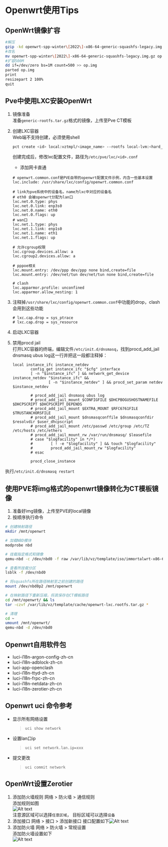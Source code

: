 # Openwrt使用Tips

## OpenWrt镜像扩容

```bash
#解压
gzip -kd openwrt-spp-winter\[2022\]-x86-64-generic-squashfs-legacy.img.gz
#改名
mv openwrt-spp-winter\[2022\]-x86-64-generic-squashfs-legacy.img.gz op.img
#扩容500M
dd if=/dev/zero bs=1M count=500 >> op.img
parted op.img
print
resizepart 2 100%
quit
```

## Pve中使用LXC安装OpenWrt

1. 镜像准备  
    准备`generic-rootfs.tar.gz`格式的镜像，上传至Pve CT模板
2. 创建LXC容器  
    Web端不支持创建，必须使用shell
    ```bash
    pct create <id> local:vztmpl/<image_name> --rootfs local-lvm:<hard_drive_of_G> --ostype unmanaged --hostname <name> --arch amd64 --cores 4 --memory 256 --swap 0 -net0 bridge=vmbr0,name=eth0
    ```

    创建完成后，修改lxc配置文件，路径为`/etc/pve/lxc/<id>.conf`

    * 添加网卡直通
    ```
    # openwrt.common.conf是PVE自带的openwrt配置文件示例，内含一些基本设置
    lxc.include: /usr/share/lxc/config/openwrt.common.conf

    # link为pve系统中的设备名，name为lxc中对应的设备名
    # eth0 会被openwrt分配为lan口
    lxc.net.0.type: phys
    lxc.net.0.link: enp3s0
    lxc.net.0.name: eth0
    lxc.net.0.flags: up
    # wan口
    lxc.net.1.type: phys
    lxc.net.1.link: enp1s0
    lxc.net.1.name: eth1
    lxc.net.1.flags: up

    # 允许cgroup权限
    lxc.cgroup.devices.allow: a
    lxc.cgroup2.devices.allow: a

    # pppoe相关
    lxc.mount.entry: /dev/ppp dev/ppp none bind,create=file
    lxc.mount.entry: /dev/net/tun dev/net/tun none bind,create=file

    # clash
    lxc.apparmor.profile: unconfined
    lxc.apparmor.allow_nesting: 1
    ```
3. 注释掉`/usr/share/lxc/config/openwrt.common.conf`中功能的drop，clash会用到这些功能

    ```
    # lxc.cap.drop = sys_ptrace
    # lxc.cap.drop = sys_resource
    ```

4. 启动LXC容器
5. 禁用procd jail  
打开LXC容器的终端，编辑文件`/etc/init.d/dnsmasq`，找到procd_add_jail dnsmasq ubus log这一行并把这一段都注释掉：
    ```
    local instance_ifc instance_netdev                
            config_get instance_ifc "$cfg" interface                       
            [ -n "$instance_ifc" ] && network_get_device instance_netdev "$instance_ifc" &&
                    [ -n "$instance_netdev" ] && procd_set_param netdev $instance_netdev

            # procd_add_jail dnsmasq ubus log
            # procd_add_jail_mount $CONFIGFILE $DHCPBOGUSHOSTNAMEFILE $DHCPSCRIPT $DHCPSCRIPT_DEPENDS
            # procd_add_jail_mount $EXTRA_MOUNT $RFC6761FILE $TRUSTANCHORSFILE
            # procd_add_jail_mount $dnsmasqconffile $dnsmasqconfdir $resolvdir $user_dhcpscript
            # procd_add_jail_mount /etc/passwd /etc/group /etc/TZ /etc/hosts /etc/ethers
            # procd_add_jail_mount_rw /var/run/dnsmasq/ $leasefile                                             
            # case "$logfacility" in */*)                                                          
            #        [ ! -e "$logfacility" ] && touch "$logfacility"                                 
            #        procd_add_jail_mount_rw "$logfacility"                                           
            # esac                                                                                 

            procd_close_instance
    ```
执行`/etc/init.d/dnsmasq restart`

## 使用PVE将img格式的openwrt镜像转化为CT模板镜像

1. 准备好img镜像，上传至PVE的local镜像
2. 按顺序执行命令
```bash
# 创建映射路径
mkdir /mnt/openwrt

# 加载NBD模块
modprobe nbd

# 挂载指定格式和镜像
qemu-nbd -c /dev/nbd0 -f raw /var/lib/vz/template/iso/immortalwrt-x86-64-generic-squashfs-combined.img

# 查看所挂载分区
lsblk -f /dev/nbd0

# 将squashfs所在路径映射至之前创建的路径
mount /dev/nbd0p2 /mnt/openwrt

# 在映射路径下重新压缩，将其保存在CT模板路径
cd /mnt/openwrt/ && ls
tar -czvf /var/lib/vz/template/cache/openwrt-lxc.rootfs.tar.gz *

# 清理
cd ~
umount /mnt/openwrt/
qemu-nbd -d /dev/nbd0

```

## Openwrt自用软件包
* luci-i18n-argon-config-zh-cn
* luci-i18n-adblock-zh-cn
* luci-app-openclash
* luci-i18n-ttyd-zh-cn
* luci-i18n-frpc-zh-cn
* luci-i18n-netdata-zh-cn
* luci-i18n-zerotier-zh-cn

## Openwrt uci 命令参考

* 显示所有网络设置
    > `uci show network`
* 设置lan口ip
    > `uci set network.lan.ip=xxx`
* 提交更改
    > `uci commit network`

## OpenWrt设置Zerotier
1.  添加防火墙规则
    网络 > 防火墙 > 通信规则    
    添加规则如图    
    ![Alt text](../image/Snipaste_2023-10-21_10-04-57.png)  
    注意源区域可以选择`任意区域`， 目标区域可以选择`设备`
2. 添加接口
    网络 > 接口 > 添加新接口
    接口配置如下![Alt text](../image/Snipaste_2023-10-21_10-14-03.png)
3. 添加防火墙
    网络 > 防火墙 > 常规设置  
    添加防火墙设置如下  
    ![Alt text](../image/Snipaste_2023-10-21_10-19-05.png)